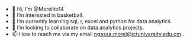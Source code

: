 - 👋 Hi, I’m @Morelito14
- 👀 I’m interested in basketball.
- 🌱 I’m currently learning sql, r, excel and python for data analytics.
- 💞️ I’m looking to collaborate on data analytics projects.
- 📫 How to reach me via my email ngassa.morel@ictuniversity.edu.cm .

<!---
Morelito14/Morelito14 is a ✨ special ✨ repository because its `README.md` (this file) appears on your GitHub profile.
You can click the Preview link to take a look at your changes.
--->
